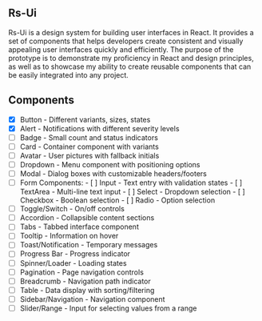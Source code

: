 ## Rs-Ui
Rs-Ui is a design	system for building user interfaces in React. 
It provides a set of components that helps developers create consistent and visually appealing user interfaces quickly and efficiently.
The purpose of the prototype is to demonstrate my proficiency in React and design principles, as well as to showcase my ability to create reusable components that can be easily integrated into any project.

## Components
 - [x] Button - Different variants, sizes, states
 - [x] Alert - Notifications with different severity levels
 - [ ] Badge - Small count and status indicators
 - [ ] Card - Container component with variants
 - [ ] Avatar - User pictures with fallback initials
 - [ ] Dropdown - Menu component with positioning options
 - [ ] Modal - Dialog boxes with customizable headers/footers
 - [ ] Form Components:
		 - [ ] Input - Text entry with validation states
		 - [ ] TextArea - Multi-line text input
		 - [ ] Select - Dropdown selection
		 - [ ] Checkbox - Boolean selection
		 - [ ] Radio - Option selection
 - [ ] Toggle/Switch - On/off controls
 - [ ] Accordion - Collapsible content sections
 - [ ] Tabs - Tabbed interface component
 - [ ] Tooltip - Information on hover
 - [ ] Toast/Notification - Temporary messages
 - [ ] Progress Bar - Progress indicator
 - [ ] Spinner/Loader - Loading states
 - [ ] Pagination - Page navigation controls
 - [ ] Breadcrumb - Navigation path indicator
 - [ ] Table - Data display with sorting/filtering
 - [ ] Sidebar/Navigation - Navigation component
 - [ ] Slider/Range - Input for selecting values from a range
